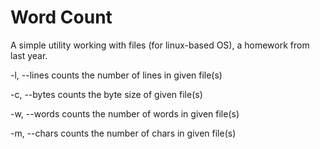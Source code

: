 # Word Count
A simple utility working with files (for linux-based OS), a homework from last year.

-l, --lines   counts the number of lines in given file(s)

-c, --bytes   counts the byte size of given file(s)

-w, --words   counts the number of words in given file(s)

-m, --chars   counts the number of chars in given file(s)
